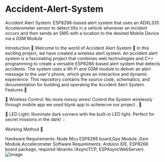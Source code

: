 # Accident-Alert-System
Accident Alert System: ESP8266-based alert system that uses an ADXL335 Accelerometer sensor to detect tilts in a vehicle whenever an incident occurs and then sends an SMS with a location to the desired Mobile Device via a GSM Module

Introduction 🌟 Welcome to the world of Accident Alert System 🎉 In this exciting project, we have created a wireless alert system. An accident alert system is a fascinating project that combines web technologies and C++ programming to create a versatile ESP8266-based alert system that detects accidents. The system uses a Wi-Fi and GSM module to deliver an alert message to the user's phone, which gives an interactive and dynamic experience. This repository contains the source code, schematics, and documentation for building and operating the Accident Alert System. 
Features 🚀

📶 Wireless Control: No more messy wires! Control the System wirelessly through mobile app we used blynk app to acheiecve our project . 📱

🔦 LED Light: Illuminate dark corners with the built-in LED light. Perfect for secret missions in the dark! 💡

Working Method 🔩

Hardware Requirements: Node Mcu ESP8266 board,Gps Module ,Gsm Module,Accelerometer Software Requirements: Arduino IDE, ESP8266 board package, required libraries (AsyncTCP, ESPAsyncWebServer).
![image](https://github.com/user-attachments/assets/141b8cd0-aafa-46be-b442-57ec7d96b535)

